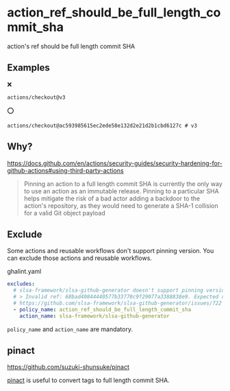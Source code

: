 # action_ref_should_be_full_length_commit_sha

action's ref should be full length commit SHA

## Examples

:x:

```
actions/checkout@v3
```

⭕

```
actions/checkout@ac593985615ec2ede58e132d2e21d2b1cbd6127c # v3
```

## Why?

https://docs.github.com/en/actions/security-guides/security-hardening-for-github-actions#using-third-party-actions

> Pinning an action to a full length commit SHA is currently the only way to use an action as an immutable release.
> Pinning to a particular SHA helps mitigate the risk of a bad actor adding a backdoor to the action's repository, as they would need to generate a SHA-1 collision for a valid Git object payload

## Exclude

Some actions and reusable workflows don't support pinning version.
You can exclude those actions and reusable workflows.

ghalint.yaml

```yaml
excludes:
  # slsa-framework/slsa-github-generator doesn't support pinning version
  # > Invalid ref: 68bad40844440577b33778c9f29077a3388838e9. Expected ref of the form refs/tags/vX.Y.Z
  # https://github.com/slsa-framework/slsa-github-generator/issues/722
  - policy_name: action_ref_should_be_full_length_commit_sha
    action_name: slsa-framework/slsa-github-generator
```

`policy_name` and `action_name` are mandatory.

## pinact

https://github.com/suzuki-shunsuke/pinact

[pinact](https://github.com/suzuki-shunsuke/pinact) is useful to convert tags to full length commit SHA.
